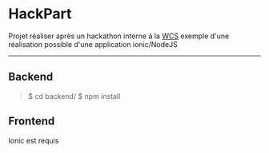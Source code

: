 HackPart
===================

Projet réaliser après un hackathon interne à la [WCS](http://www.wildcodeschool.fr) exemple d'une réalisation possible d'une application ionic/NodeJS

----------

Backend
-------------

> $ cd backend/
> $ npm install


Frontend
-------------

Ionic est requis